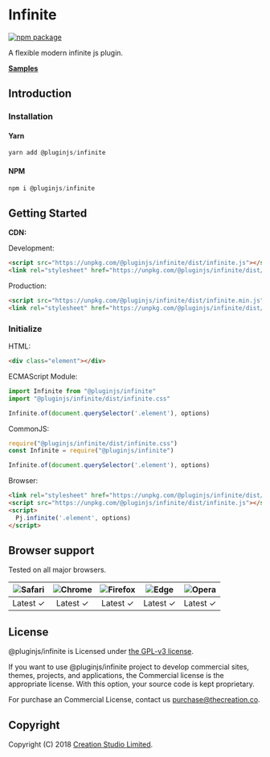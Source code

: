 # Infinite

[![npm package](https://img.shields.io/npm/v/@pluginjs/infinite.svg)](https://www.npmjs.com/package/@pluginjs/infinite)

A flexible modern infinite js plugin.

**[Samples](https://codesandbox.io/s/github/pluginjs/plugin.js/tree/master/modules/infinite/samples)**

## Introduction

### Installation

#### Yarn

```javascript
yarn add @pluginjs/infinite
```

#### NPM

```javascript
npm i @pluginjs/infinite
```

## Getting Started

**CDN:**

Development:

```html
<script src="https://unpkg.com/@pluginjs/infinite/dist/infinite.js"></script>
<link rel="stylesheet" href="https://unpkg.com/@pluginjs/infinite/dist/infinite.css">
```

Production:

```html
<script src="https://unpkg.com/@pluginjs/infinite/dist/infinite.min.js"></script>
<link rel="stylesheet" href="https://unpkg.com/@pluginjs/infinite/dist/infinite.min.css">
```

### Initialize

HTML:

```html
<div class="element"></div>
```

ECMAScript Module:

```javascript
import Infinite from "@pluginjs/infinite"
import "@pluginjs/infinite/dist/infinite.css"

Infinite.of(document.querySelector('.element'), options)
```

CommonJS:

```javascript
require("@pluginjs/infinite/dist/infinite.css")
const Infinite = require("@pluginjs/infinite")

Infinite.of(document.querySelector('.element'), options)
```

Browser:

```html
<link rel="stylesheet" href="https://unpkg.com/@pluginjs/infinite/dist/infinite.css">
<script src="https://unpkg.com/@pluginjs/infinite/dist/infinite.js"></script>
<script>
  Pj.infinite('.element', options)
</script>
```

## Browser support

Tested on all major browsers.

| <img src="https://raw.githubusercontent.com/alrra/browser-logos/master/src/safari/safari_32x32.png" alt="Safari"> | <img src="https://raw.githubusercontent.com/alrra/browser-logos/master/src/chrome/chrome_32x32.png" alt="Chrome"> | <img src="https://raw.githubusercontent.com/alrra/browser-logos/master/src/firefox/firefox_32x32.png" alt="Firefox"> | <img src="https://raw.githubusercontent.com/alrra/browser-logos/master/src/edge/edge_32x32.png" alt="Edge"> | <img src="https://raw.githubusercontent.com/alrra/browser-logos/master/src/opera/opera_32x32.png" alt="Opera"> |
|:--:|:--:|:--:|:--:|:--:|
| Latest ✓ | Latest ✓ | Latest ✓ | Latest ✓ | Latest ✓ |

## License

@pluginjs/infinite is Licensed under [the GPL-v3 license](LICENSE).

If you want to use @pluginjs/infinite project to develop commercial sites, themes, projects, and applications, the Commercial license is the appropriate license. With this option, your source code is kept proprietary.

For purchase an Commercial License, contact us purchase@thecreation.co.

## Copyright

Copyright (C) 2018 [Creation Studio Limited](creationstudio.com).
